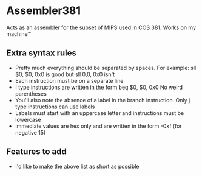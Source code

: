 # Assembler381
Acts as an assembler for the subset of MIPS used in COS 381. Works on my machine™

## Extra syntax rules
- Pretty much everything should be separated by spaces. For example: sll $0, $0, 0x0 is good but sll $0,$0, 0x0 isn't
- Each instruction must be on a separate line
- I type instructions are written in the form beq $0, $0, 0x0 No weird parentheses 
- You'll also note the absence of a label in the branch instruction. Only j type instructions can use labels
- Labels must start with an uppercase letter and instructions must be lowercase
- Immediate values are hex only and are written in the form -0xf (for negative 15)

## Features to add
- I'd like to make the above list as short as possible


